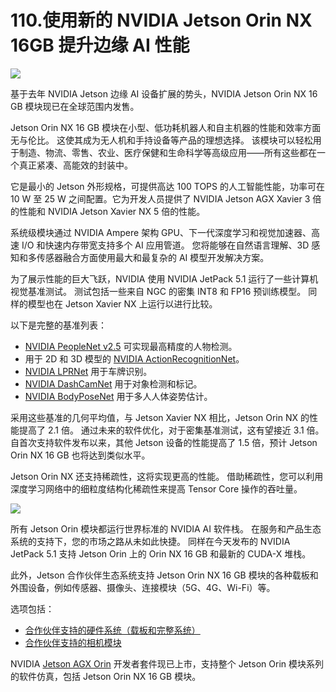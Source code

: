 # 110.使用新的 NVIDIA Jetson Orin NX 16GB 提升边缘 AI 性能

![](https://developer-blogs.nvidia.com/wp-content/uploads/2023/01/Jetson-Orin-16.jpg)

基于去年 NVIDIA Jetson 边缘 AI 设备扩展的势头，NVIDIA Jetson Orin NX 16 GB 模块现已在全球范围内发售。

Jetson Orin NX 16 GB 模块在小型、低功耗机器人和自主机器的性能和效率方面无与伦比。 这使其成为无人机和手持设备等产品的理想选择。 该模块可以轻松用于制造、物流、零售、农业、医疗保健和生命科学等高级应用——所有这些都在一个真正紧凑、高能效的封装中。

它是最小的 Jetson 外形规格，可提供高达 100 TOPS 的人工智能性能，功率可在 10 W 至 25 W 之间配置。它为开发人员提供了 NVIDIA Jetson AGX Xavier 3 倍的性能和 NVIDIA Jetson Xavier NX 5 倍的性能。

系统级模块通过 NVIDIA Ampere 架构 GPU、下一代深度学习和视觉加速器、高速 I/O 和快速内存带宽支持多个 AI 应用管道。 您将能够在自然语言理解、3D 感知和多传感器融合方面使用最大和最复杂的 AI 模型开发解决方案。

为了展示性能的巨大飞跃，NVIDIA 使用 NVIDIA JetPack 5.1 运行了一些计算机视觉基准测试。 测试包括一些来自 NGC 的密集 INT8 和 FP16 预训练模型。 同样的模型也在 Jetson Xavier NX 上运行以进行比较。

以下是完整的基准列表：

* [NVIDIA PeopleNet v2.5](https://catalog.ngc.nvidia.com/orgs/nvidia/teams/tao/models/peoplenet) 可实现最高精度的人物检测。
* 用于 2D 和 3D 模型的 [NVIDIA ActionRecognitionNet](https://catalog.ngc.nvidia.com/orgs/nvidia/teams/tao/models/actionrecognitionnet)。
* [NVIDIA LPRNet](https://catalog.ngc.nvidia.com/orgs/nvidia/teams/tao/models/lprnet) 用于车牌识别。
* [NVIDIA DashCamNet](https://catalog.ngc.nvidia.com/orgs/nvidia/teams/tao/models/dashcamnet) 用于对象检测和标记。
* [NVIDIA BodyPoseNet](https://catalog.ngc.nvidia.com/orgs/nvidia/teams/tao/models/bodyposenet) 用于多人人体姿势估计。


采用这些基准的几何平均值，与 Jetson Xavier NX 相比，Jetson Orin NX 的性能提高了 2.1 倍。 通过未来的软件优化，对于密集基准测试，这有望接近 3.1 倍。 自首次支持软件发布以来，其他 Jetson 设备的性能提高了 1.5 倍，预计 Jetson Orin NX 16 GB 也将达到类似水平。

Jetson Orin NX 还支持稀疏性，这将实现更高的性能。 借助稀疏性，您可以利用深度学习网络中的细粒度结构化稀疏性来提高 Tensor Core 操作的吞吐量。

![](https://developer-blogs.nvidia.com/wp-content/uploads/2023/01/Next-gen-Jetson-Orin-NX.png)

所有 Jetson Orin 模块都运行世界标准的 NVIDIA AI 软件栈。 在服务和产品生态系统的支持下，您的市场之路从未如此快捷。 同样在今天发布的 NVIDIA JetPack 5.1 支持 Jetson Orin 上的 Orin NX 16 GB 和最新的 CUDA-X 堆栈。

此外，Jetson 合作伙伴生态系统支持 Jetson Orin NX 16 GB 模块的各种载板和外围设备，例如传感器、摄像头、连接模块（5G、4G、Wi-Fi）等。

选项包括：

* [合作伙伴支持的硬件系统（载板和完整系统）](https://developer.nvidia.com/embedded/jetson-partner-products?t1_supported-jetson=Orin+NX)
* [合作伙伴支持的相机模块](https://developer.nvidia.com/embedded/jetson-partner-supported-cameras?t1_supported-jetson-products=Orin+NX)


NVIDIA [Jetson AGX Orin](https://developer.nvidia.com/blog/develop-for-all-six-nvidia-jetson-orin-modules-with-the-power-of-one-developer-kit/) 开发者套件现已上市，支持整个 Jetson Orin 模块系列的软件仿真，包括 Jetson Orin NX 16 GB 模块。









































































